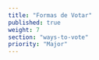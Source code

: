 ```yaml
---
title: "Formas de Votar"
published: true
weight: 7
section: "ways-to-vote"
priority: "Major"
---
```



